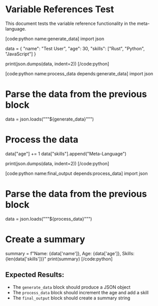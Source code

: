 # Variable References Test

This document tests the variable reference functionality in the meta-language.

[code:python name:generate_data]
import json

data = {
    "name": "Test User",
    "age": 30,
    "skills": ["Rust", "Python", "JavaScript"]
}

print(json.dumps(data, indent=2))
[/code:python]

[code:python name:process_data depends:generate_data]
import json

# Parse the data from the previous block
data = json.loads("""${generate_data}""")

# Process the data
data["age"] += 1
data["skills"].append("Meta-Language")

print(json.dumps(data, indent=2))
[/code:python]

[code:python name:final_output depends:process_data]
import json

# Parse the data from the previous block
data = json.loads("""${process_data}""")

# Create a summary
summary = f"Name: {data['name']}, Age: {data['age']}, Skills: {len(data['skills'])}"
print(summary)
[/code:python]

## Expected Results:
- The `generate_data` block should produce a JSON object
- The `process_data` block should increment the age and add a skill
- The `final_output` block should create a summary string
